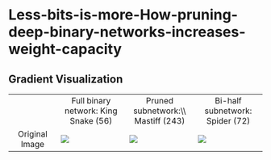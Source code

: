 # Less-bits-is-more-How-pruning-deep-binary-networks-increases-weight-capacity


## Gradient Visualization
<table border=0 >
	<tbody>
    <tr>
			<td>  </td>
			<td align="center"> Full binary network:  King Snake (56) </td>
			<td align="center"> Pruned subnetwork:\\ Mastiff (243) </td>
			<td align="center"> Bi-half subnetwork: Spider (72)</td>
		</tr>
		<tr>
			<td width="19%" align="center"> Original Image </td>
			<td width="27%" > <img src="https://raw.githubusercontent.com/liyunqianggyn/Less-bits-is-more-How-pruning-deep-binary-networks-increases-weight-capacity/master/2DToyexample/fig/FullNet.png"> </td>
			<td width="27%"> <img src="https://raw.githubusercontent.com/liyunqianggyn/Less-bits-is-more-How-pruning-deep-binary-networks-increases-weight-capacity/master/2DToyexample/fig/Pruneoneweight.png"> </td>
			<td width="27%"> <img src="https://raw.githubusercontent.com/liyunqianggyn/Less-bits-is-more-How-pruning-deep-binary-networks-increases-weight-capacity/master/2DToyexample/fig/Pruneoneweight_half.png"> </td>
		</tr>
	</tbody>
</table>
